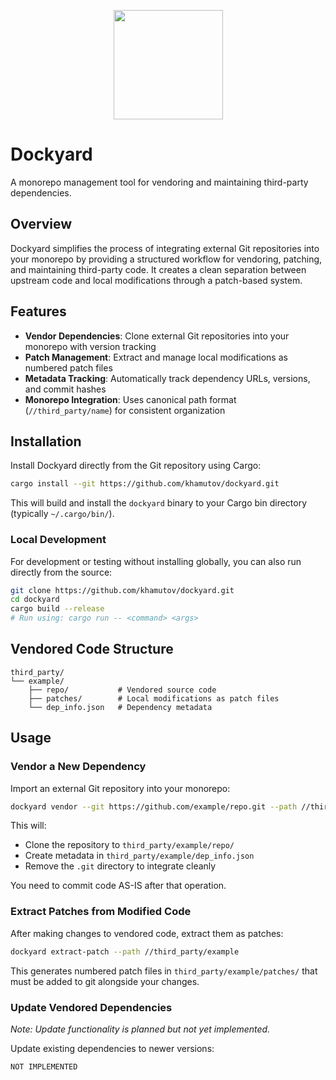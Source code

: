 <p align="center">
  <img src="https://raw.githubusercontent.com/khamutov/dockyard/main/assets/dockyard-logo.svg" style="max-height:100%;" height="175">
</p>

# Dockyard

A monorepo management tool for vendoring and maintaining third-party dependencies.

## Overview

Dockyard simplifies the process of integrating external Git repositories into your monorepo by providing a structured workflow for vendoring, patching, and maintaining third-party code. It creates a clean separation between upstream code and local modifications through a patch-based system.

## Features

- **Vendor Dependencies**: Clone external Git repositories into your monorepo with version tracking
- **Patch Management**: Extract and manage local modifications as numbered patch files
- **Metadata Tracking**: Automatically track dependency URLs, versions, and commit hashes
- **Monorepo Integration**: Uses canonical path format (`//third_party/name`) for consistent organization

## Installation

Install Dockyard directly from the Git repository using Cargo:

```bash
cargo install --git https://github.com/khamutov/dockyard.git
```

This will build and install the `dockyard` binary to your Cargo bin directory (typically `~/.cargo/bin/`).

### Local Development

For development or testing without installing globally, you can also run directly from the source:

```bash
git clone https://github.com/khamutov/dockyard.git
cd dockyard
cargo build --release
# Run using: cargo run -- <command> <args>
```

## Vendored Code Structure

```
third_party/
└── example/
    ├── repo/           # Vendored source code
    ├── patches/        # Local modifications as patch files
    └── dep_info.json   # Dependency metadata
```

## Usage

### Vendor a New Dependency

Import an external Git repository into your monorepo:

```bash
dockyard vendor --git https://github.com/example/repo.git --path //third_party/example
```

This will:
- Clone the repository to `third_party/example/repo/`
- Create metadata in `third_party/example/dep_info.json`
- Remove the `.git` directory to integrate cleanly

You need to commit code AS-IS after that operation.

### Extract Patches from Modified Code

After making changes to vendored code, extract them as patches:

```bash
dockyard extract-patch --path //third_party/example
```

This generates numbered patch files in `third_party/example/patches/` that must be added to git alongside your changes.

### Update Vendored Dependencies

*Note: Update functionality is planned but not yet implemented.*

Update existing dependencies to newer versions:

```bash
NOT IMPLEMENTED
```

